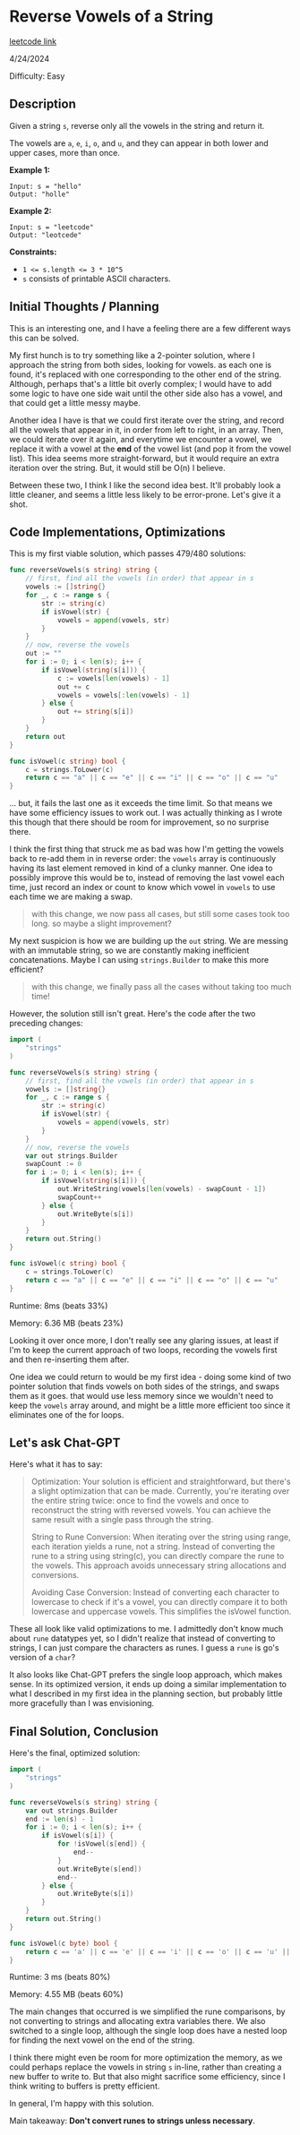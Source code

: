 # Reverse Vowels of a String

[leetcode link](https://leetcode.com/problems/reverse-vowels-of-a-string)

4/24/2024

Difficulty: Easy

## Description

Given a string `s`, reverse only all the vowels in the string and return it.

The vowels are `a`, `e`, `i`, `o`, and `u`, and they can appear in both lower and upper cases, more than once.

**Example 1:**

```
Input: s = "hello"
Output: "holle"
```

**Example 2:**

```
Input: s = "leetcode"
Output: "leotcede"
```

**Constraints:**

-   `1 <= s.length <= 3 * 10^5`
-   `s` consists of printable ASCII characters.

## Initial Thoughts / Planning

This is an interesting one, and I have a feeling there are a few different ways this can be solved.

My first hunch is to try something like a 2-pointer solution, where I approach the string from both sides, looking for vowels. as each one is found, it's replaced with one corresponding to the other end of the string. Although, perhaps that's a little bit overly complex; I would have to add some logic to have one side wait until the other side also has a vowel, and that could get a little messy maybe.

Another idea I have is that we could first iterate over the string, and record all the vowels that appear in it, in order from left to right, in an array. Then, we could iterate over it again, and everytime we encounter a vowel, we replace it with a vowel at the **end** of the vowel list (and pop it from the vowel list). This idea seems more straight-forward, but it would require an extra iteration over the string. But, it would still be O(n) I believe.

Between these two, I think I like the second idea best. It'll probably look a little cleaner, and seems a little less likely to be error-prone. Let's give it a shot.

## Code Implementations, Optimizations

This is my first viable solution, which passes 479/480 solutions:

```go
func reverseVowels(s string) string {
    // first, find all the vowels (in order) that appear in s
    vowels := []string{}
    for _, c := range s {
        str := string(c)
        if isVowel(str) {
            vowels = append(vowels, str)
        }
    }
    // now, reverse the vowels
    out := ""
    for i := 0; i < len(s); i++ {
        if isVowel(string(s[i])) {
            c := vowels[len(vowels) - 1]
            out += c
            vowels = vowels[:len(vowels) - 1]
        } else {
            out += string(s[i])
        }
    }
    return out
}

func isVowel(c string) bool {
    c = strings.ToLower(c)
    return c == "a" || c == "e" || c == "i" || c == "o" || c == "u"
}
```

... but, it fails the last one as it exceeds the time limit. So that means we have some efficiency issues to work out. I was actually thinking as I wrote this though that there should be room for improvement, so no surprise there.

I think the first thing that struck me as bad was how I'm getting the vowels back to re-add them in in reverse order: the `vowels` array is continuously having its last element removed in kind of a clunky manner. One idea to possibly improve this would be to, instead of removing the last vowel each time, just record an index or count to know which vowel in `vowels` to use each time we are making a swap.

> with this change, we now pass all cases, but still some cases took too long. so maybe a slight improvement?

My next suspicion is how we are building up the `out` string. We are messing with an immutable string, so we are constantly making inefficient concatenations. Maybe I can using `strings.Builder` to make this more efficient?

> with this change, we finally pass all the cases without taking too much time!

However, the solution still isn't great. Here's the code after the two preceding changes:

```go
import (
    "strings"
)

func reverseVowels(s string) string {
    // first, find all the vowels (in order) that appear in s
    vowels := []string{}
    for _, c := range s {
        str := string(c)
        if isVowel(str) {
            vowels = append(vowels, str)
        }
    }
    // now, reverse the vowels
    var out strings.Builder
    swapCount := 0
    for i := 0; i < len(s); i++ {
        if isVowel(string(s[i])) {
            out.WriteString(vowels[len(vowels) - swapCount - 1])
            swapCount++
        } else {
            out.WriteByte(s[i])
        }
    }
    return out.String()
}

func isVowel(c string) bool {
    c = strings.ToLower(c)
    return c == "a" || c == "e" || c == "i" || c == "o" || c == "u"
}
```

Runtime: 8ms (beats 33%)

Memory: 6.36 MB (beats 23%)

Looking it over once more, I don't really see any glaring issues, at least if I'm to keep the current approach of two loops, recording the vowels first and then re-inserting them after.

One idea we could return to would be my first idea - doing some kind of two pointer solution that finds vowels on both sides of the strings, and swaps them as it goes. that would use less memory since we wouldn't need to keep the `vowels` array around, and might be a little more efficient too since it eliminates one of the for loops.

## Let's ask Chat-GPT

Here's what it has to say:

> Optimization: Your solution is efficient and straightforward, but there's a slight optimization that can be made. Currently, you're iterating over the entire string twice: once to find the vowels and once to reconstruct the string with reversed vowels. You can achieve the same result with a single pass through the string.
>
> String to Rune Conversion: When iterating over the string using range, each iteration yields a rune, not a string. Instead of converting the rune to a string using string(c), you can directly compare the rune to the vowels. This approach avoids unnecessary string allocations and conversions.
>
> Avoiding Case Conversion: Instead of converting each character to lowercase to check if it's a vowel, you can directly compare it to both lowercase and uppercase vowels. This simplifies the isVowel function.

These all look like valid optimizations to me. I admittedly don't know much about `rune` datatypes yet, so I didn't realize that instead of converting to strings, I can just compare the characters as runes. I guess a `rune` is go's version of a `char`?

It also looks like Chat-GPT prefers the single loop approach, which makes sense. In its optimized version, it ends up doing a similar implementation to what I described in my first idea in the planning section, but probably little more gracefully than I was envisioning.

## Final Solution, Conclusion

Here's the final, optimized solution:

```go
import (
    "strings"
)

func reverseVowels(s string) string {
    var out strings.Builder
    end := len(s) - 1
    for i := 0; i < len(s); i++ {
        if isVowel(s[i]) {
            for !isVowel(s[end]) {
                end--
            }
            out.WriteByte(s[end])
            end--
        } else {
            out.WriteByte(s[i])
        }
    }
    return out.String()
}

func isVowel(c byte) bool {
    return c == 'a' || c == 'e' || c == 'i' || c == 'o' || c == 'u' || c == 'A' || c == 'E' || c == 'I' || c == 'O' || c == 'U'
}
```

Runtime: 3 ms (beats 80%)

Memory: 4.55 MB (beats 60%)

The main changes that occurred is we simplified the rune comparisons, by not converting to strings and allocating extra variables there. We also switched to a single loop, although the single loop does have a nested loop for finding the next vowel on the end of the string.

I think there might even be room for more optimization the memory, as we could perhaps replace the vowels in string `s` in-line, rather than creating a new buffer to write to. But that also might sacrifice some efficiency, since I think writing to buffers is pretty efficient.

In general, I'm happy with this solution.

Main takeaway: **Don't convert runes to strings unless necessary**.
